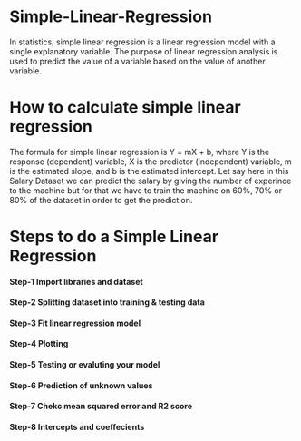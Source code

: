 # Simple-Linear-Regression
 
 In statistics, simple linear regression is a linear regression model with a single explanatory variable. The purpose of linear regression analysis is used to predict the value of a variable based on the value of another variable.

# How to calculate simple linear regression

The formula for simple linear regression is Y = mX + b, where Y is the response (dependent) variable, X is the predictor (independent) variable, m is the estimated slope, and b is the estimated intercept. Let say here in this Salary Dataset we can predict the salary by giving the number of experince to the machine but for that we have to train the machine on 60%, 70% or 80% of the dataset in order to get the prediction.

# Steps to do a Simple Linear Regression
#### Step-1 Import libraries and dataset
#### Step-2 Splitting dataset into training & testing data
#### Step-3 Fit linear regression model
#### Step-4 Plotting
#### Step-5 Testing or evaluting your model
#### Step-6 Prediction of unknown values
#### Step-7 Chekc mean squared error and R2 score
#### Step-8 Intercepts and coeffecients














